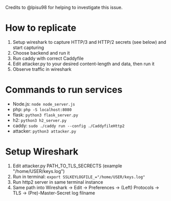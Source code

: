 Credits to @lpisu98 for helping to investigate this issue.

# How to replicate

 1. Setup wireshark to capture HTTP/3 and HTTP/2 secrets (see below) and start capturing
 2. Choose backend and run it
 3. Run caddy with correct Caddyfile
 4. Edit attacker.py to your desired content-length and data, then run it
 5. Observe traffic in wireshark

# Commands to run services

 - Node.js: `node node_server.js`
 - php: `php -S localhost:8080`
 - flask: `python3 flask_server.py`
 - h2: `python3 h2_server.py`
 - caddy: `sudo ./caddy run --config ./CaddyfileHttp2`
 - attacker: `python3 attacker.py`

# Setup Wireshark

 1. Edit attacker.py PATH_TO_TLS_SECRECTS (example "/home/USER/keys.log")
 2. Run in terminal: `export SSLKEYLOGFILE_="/home/USER/keys.log"`
 3. Run http2 server in same terminal instance
 4. Same path into Wireshark -> Edit -> Preferences -> (Left) Protocols -> TLS -> (Pre)-Master-Secret log filname
